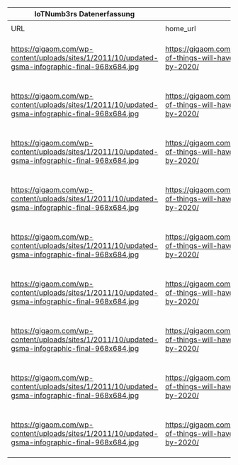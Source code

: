|IoTNumb3rs Datenerfassung|||||||||||
| ---- | ---- | ---- | ---- | ---- | ---- | ---- | ---- | ---- | ---- | ---- |
||||||||||||
|URL|home_url|filename|device_class|device_count|market_class|market_volume|prognosis_year|publication_year|authorship_class|Dropbox folder|
|https://gigaom.com/wp-content/uploads/sites/1/2011/10/updated-gsma-infographic-final-968x684.jpg|https://gigaom.com/2011/10/13/internet-of-things-will-have-24-billion-devices-by-2020/|file8_updated-gsma-infographic-final-968x684.jpg|generic IoT|9000000000|||2011|2011|journalist|MariaMarg/20181125-1505|
|https://gigaom.com/wp-content/uploads/sites/1/2011/10/updated-gsma-infographic-final-968x684.jpg|https://gigaom.com/2011/10/13/internet-of-things-will-have-24-billion-devices-by-2020/|file8_updated-gsma-infographic-final-968x684.jpg|generic IoT|24000000000|||2020|2011|journalist|MariaMarg/20181125-1505|
|https://gigaom.com/wp-content/uploads/sites/1/2011/10/updated-gsma-infographic-final-968x684.jpg|https://gigaom.com/2011/10/13/internet-of-things-will-have-24-billion-devices-by-2020/|file8_updated-gsma-infographic-final-968x684.jpg|Mobile|6000000000|||2011|2011|journalist|MariaMarg/20181125-1505|
|https://gigaom.com/wp-content/uploads/sites/1/2011/10/updated-gsma-infographic-final-968x684.jpg|https://gigaom.com/2011/10/13/internet-of-things-will-have-24-billion-devices-by-2020/|file8_updated-gsma-infographic-final-968x684.jpg|Mobile|12000000000|||2020|2011|journalist|MariaMarg/20181125-1505|
|https://gigaom.com/wp-content/uploads/sites/1/2011/10/updated-gsma-infographic-final-968x684.jpg|https://gigaom.com/2011/10/13/internet-of-things-will-have-24-billion-devices-by-2020/|file8_updated-gsma-infographic-final-968x684.jpg|||IoT´s revenue|1.2E+12|2020|2011|journalist|MariaMarg/20181125-1505|
|https://gigaom.com/wp-content/uploads/sites/1/2011/10/updated-gsma-infographic-final-968x684.jpg|https://gigaom.com/2011/10/13/internet-of-things-will-have-24-billion-devices-by-2020/|file8_updated-gsma-infographic-final-968x684.jpg|||revenue opportunity cars|2.02E+11|2020|2011|journalist|MariaMarg/20181125-1505|
|https://gigaom.com/wp-content/uploads/sites/1/2011/10/updated-gsma-infographic-final-968x684.jpg|https://gigaom.com/2011/10/13/internet-of-things-will-have-24-billion-devices-by-2020/|file8_updated-gsma-infographic-final-968x684.jpg|||revenue opportunity health|69000000000|2020|2011|journalist|MariaMarg/20181125-1505|
|https://gigaom.com/wp-content/uploads/sites/1/2011/10/updated-gsma-infographic-final-968x684.jpg|https://gigaom.com/2011/10/13/internet-of-things-will-have-24-billion-devices-by-2020/|file8_updated-gsma-infographic-final-968x684.jpg|||revenue opportunity Utilities|36000000000|2020|2011|journalist|MariaMarg/20181125-1505|
|https://gigaom.com/wp-content/uploads/sites/1/2011/10/updated-gsma-infographic-final-968x684.jpg|https://gigaom.com/2011/10/13/internet-of-things-will-have-24-billion-devices-by-2020/|file8_updated-gsma-infographic-final-968x684.jpg|||revenue opportunity consumer electronics|4.45E+11|2020|2011|journalist|MariaMarg/20181125-1505|

